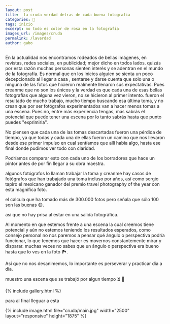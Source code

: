 ```yaml
---
layout: post
title:  la cruda verdad detras de cada buena fotografia
categories: 📸
tags: inicio
excerpt: no todo es color de rosa en la fotografia
images_url: /images/cruda   
permalink: /laverdad
author: gabo
---
```

En la actualidad nos encontramos rodeados de bellas imágenes, en revistas, redes sociales, en publicidad; mejor dicho en todos lados. quizás por esta razón muchas personas sienten interés y se  adentran en el mundo de la fotografía. Es normal que en los inicios alguien se sienta un poco decepcionado al llegar a casa , sentarse y darse cuenta que solo una o ninguna de las fotos que hicieron realmente llenaron sus expectativas. Pues creanme que no son los únicos y la verdad es que cada una de esas bellas fotografías que alguna vez vieron, no se hicieron al primer intento. fueron el resultado de mucho trabajo, mucho tiempo buscando esa última toma, y no crean que por ser fotógrafos experimentados van a hacer menos tomas a una escena. Pues no, entre más experiencia tengas, más sabrás el potencial que puede tener una escena por lo tanto sabrás hasta que punto puedes "exprimirla".

No piensen que cada una de las tomas descartadas fueron una pérdida de tiempo, ya que todas y cada una de ellas fueron un camino que nos llevaron desde ese primer impulso en cual sentíamos que allí había algo, hasta ese final donde pudimos ver todo con claridad.

Podríamos comparar esto con cada uno de los borradores que hace un pintor antes de por fin llegar a su obra maestra.

algunos fotógrafos lo llaman trabajar la toma y creanme hay casos de fotógrafos que han trabajado una toma incluso por años, así como sergio tapiro el mexicano ganador del premio travel photography of the year con esta magnifica foto.

el calcula que ha tomado más de 300.000 fotos pero señala que sólo 100 son las buenas 😧.

así que no hay prisa al estar en una salida fotográfica.

Al momento en que estemos frente a una escena la cual creemos tiene potencial y aún no estemos teniendo los resultados esperados, como consejo personal no nos paremos a pensar qué ángulo o perspectiva podría funcionar, lo que tenemos que hacer es movernos constantemente mirar y disparar. muchas veces no sabes que un ángulo o perspectiva era bueno hasta que lo ves en la foto 🏞.

Así que no nos desanimemos, lo importante es perseverar y practicar dia a dia.

muestro una escena que se trabajó por algun tiempo ⏳ 📸


{% include gallery.html %}

para al final lleguar a esta

{% include image.html
    file="cruda/main.jpg"
    width="2500"
    layout="responsive"
    height="1875"
%}
